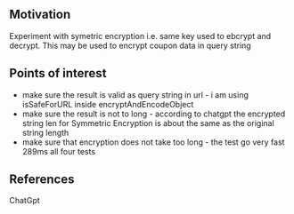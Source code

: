 <h2>Motivation</h2>
Experiment with symetric encryption i.e. same key used to ebcrypt and decrypt. This may be used to encrypt coupon data in query string

<h2>Points of interest</h2>
<ul>
<li>make sure the result is valid as query string in url - i am using isSafeForURL inside encryptAndEncodeObject</li>
<li>make sure the result is not to long - according to chatgpt the encrypted string len for Symmetric Encryption is about the same as the original string length</li>
<li>make sure that encryption does not take too long - the test go very fast 289ms all four tests</li>
</ul>

<h2>References</h2>
ChatGpt